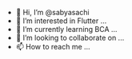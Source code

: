 - 👋 Hi, I’m @sabyasachi
- 👀 I’m interested in Flutter ...
- 🌱 I’m currently learning BCA ...
- 💞️ I’m looking to collaborate on ...
- 📫 How to reach me ...

<!---
sabyaschi/sabyaschi is a ✨ special ✨ repository because its `README.md` (this file) appears on your GitHub profile.
You can click the Preview link to take a look at your changes.
--->
